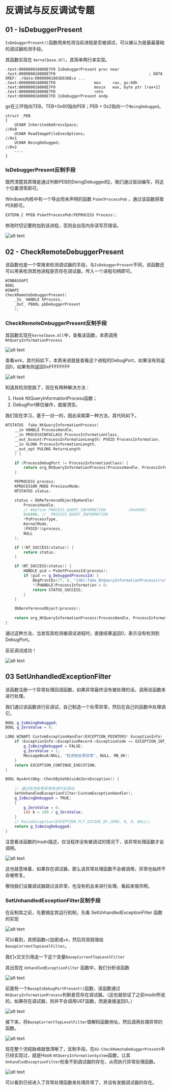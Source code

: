 # 反调试与反反调试专题

## 01 - IsDebuggerPresent

`IsDebuggerPresent()`函数用来检测当前进程是否被调试，可以被认为是最最基础的调试器检测手段。

其函数实现在 `kernelbase.dll`，其简单两行来实现。

```
.text:000000018000E7F0 IsDebuggerPresent proc near         
.text:000000018000E7F0                                         ; DATA XREF: .rdata:00000001801E636B↓o ...
.text:000000018000E7F0                 mov     rax, gs:60h
.text:000000018000E7F9                 movzx   eax, byte ptr [rax+2]
.text:000000018000E7FD                 retn
.text:000000018000E7FD IsDebuggerPresent endp
```

gs在三环指向TEB，TEB+0x60指向PEB；PEB + 0x2指向一个`BeingDebugged`。

```
struct _PEB
{
    UCHAR InheritedAddressSpace;                                            //0x0
    UCHAR ReadImageFileExecOptions;                                         //0x1
    UCHAR BeingDebugged;                                                    //0x2
    ····
}
```

### IsDebuggerPresent反制手段 

既然清楚其原理是通过判断PEB的DeingDebugged位，我们通过驱动编写，将这个位置清零即可。

Windows内核中有一个导出但未声明的函数 `PsGetProcessPeb` ，通过该函数获取PEB即可。

```c++
EXTERN_C PPEB PsGetProcessPeb(PEPROCESS Process);
```

修改时切记要附加到该进程，否则会出现内存读写页错误。

![alt text](8a8853edfe0a1b41aad26bad2e341723.png)

## 02 - CheckRemoteDebuggerPresent

该函数也是一个常用来检测调试器的手段，与`IsDebuggerPresent`不同，该函数还可以用来检测其他进程是否存在调试器，传入一个进程句柄即可。

```c++
WINBASEAPI
BOOL
WINAPI
CheckRemoteDebuggerPresent(
    _In_ HANDLE hProcess,
    _Out_ PBOOL pbDebuggerPresent
    );
```

### CheckRemoteDebuggerPresent反制手段

其函数实现在`kernelbase.dll`中，查看该函数，本质调用`NtQueryInformationProcess`

![alt text](9fe06d62db3822706d84decc1c3e77cc.png)

查看wrk，其代码如下，本质来说就是查看这个进程的DebugPort，如果没有则返回0，如果有则返回0xFFFFFFFF

![alt text](2002d2b70e0360d502bff319785b4ab3.png)

知道其检测思路了，现在有两种解决方法：
1. Hook NtQueryInformationProcess函数；
2. DebugPort移位操作，直接清空。

我们现在学习，基于一对一的，因此采取第一种方法，其代码如下。

```c++
NTSTATUS  fake_NtQueryInformationProcess(
    __in HANDLE ProcessHandle,
    __in PROCESSINFOCLASS ProcessInformationClass,
    __out_bcount(ProcessInformationLength) PVOID ProcessInformation,
    __in ULONG ProcessInformationLength,
    __out_opt PULONG ReturnLength
    ) {

    if (ProcessDebugPort != ProcessInformationClass) {
        return org_NtQueryInformationProcess(ProcessHandle, ProcessInformationClass, ProcessInformation, ProcessInformationLength, ReturnLength);
    }

    PEPROCESS process;
    KPROCESSOR_MODE PreviousMode;
    NTSTATUS status;

    status = ObReferenceObjectByHandle(
        ProcessHandle,
        // #define PROCESS_QUERY_INFORMATION          (0x0400)  
        0x0400, //  PROCESS_QUERY_INFORMATION
        *PsProcessType,
        KernelMode,
        (PVOID*)&process,
        NULL
    );

    if (!NT_SUCCESS(status)) {
        return status;
    }

    if (NT_SUCCESS(status)) {
        HANDLE pid = PsGetProcessId(process); 
        if (pid == g_DebuggedProcessId) {
            DbgPrintEx(77, 0, "[db]:fake_NtQueryInformationProcess\r\n");
            *(PHANDLE)ProcessInformation = 0;
            return STATUS_SUCCESS;
        }
    }

    ObDereferenceObject(process);
    
    return org_NtQueryInformationProcess(ProcessHandle, ProcessInformationClass, ProcessInformation, ProcessInformationLength, ReturnLength);
}
```

通过这种方法，当发现其检测被调试进程时，直接结果返回0，表示没有检测到DebugPort。

反反调试成功！

![alt text](c12952c333375a0af867617fdd208dca.png)

## 03 SetUnhandledExceptionFilter

该函数注册一个异常处理回调函数，如果异常最终没有被处理的话，调用该函数来进行处理。

我们通过该函数进行反调试，自己制造一个处零异常，然后在自己的函数中处理调它。



```c++
BOOL g_IsBeingDebugged;
BOOL g_ZeroValue = 0;

LONG WINAPI CustomExceptionHandler(EXCEPTION_POINTERS* ExceptionInfo) {
	if (ExceptionInfo->ExceptionRecord->ExceptionCode == EXCEPTION_INT_DIVIDE_BY_ZERO && g_ZeroValue == 0) {
		g_IsBeingDebugged = FALSE;
		g_ZeroValue = 1;
		MessageBoxA(NULL, "检测到处零异常", NULL, MB_OK);
	}
	return EXCEPTION_CONTINUE_EXECUTION;
}

BOOL NyxAntiDbg::CheckBySehDivideZeroException() {
	
	// 通过检测处零异常来进行反调试
	SetUnhandledExceptionFilter(CustomExceptionHandler);	
	g_IsBeingDebugged = TRUE;
	{
		g_ZeroValue = 0;
		int b = 100 / g_ZeroValue;
	}
	// RaiseException(EXCEPTION_FLT_DIVIDE_BY_ZERO, 0, 0, NULL);
	return g_IsBeingDebugged;
}
```

注意看该函数的msdn描述，仅当程序没有被调试的情况下，该异常处理函数才会调用。

![alt text](2fb4a9fc995becb564a413907f3fbad9.png)

这也就意味着，如果存在调试器，那么该异常处理函数不会被调用，异常也始终不会被修复。

哪怕我们设置调试器跳过该异常，也没有机会来进行处理，看起来很吊啊。

### SetUnhandledExceptionFilter反制手段

在反制其之前，先要搞定其运行机制，先看 SetUnhandledExceptionFilter 函数的实现

![alt text](c32444840a28820d6cbbdddef1001a05.png)

可以看到，其把函数`v1`加密成`v4`，然后将其赋值给`BasepCurrentTopLevelFilter`。

我们`x`交叉引用追一下这个变量`BasepCurrentTopLevelFilter`

其出现在 `UnhandledExceptionFilter` 函数中，我们分析该函数

![alt text](5adf40087071c401057214f73c8ab907.png)

前面有一个`BasepIsDebugPortPresent()`函数，该函数通过`NtQueryInformationProcess`判断是否存在调试器。（这也就验证了之前msdn所说的，如果存在调试器，则并不会调用UEF函数，而是直接返回0。）

![alt text](f472ac9a2f999019acb816316b49813d.png)

接下来，将`BasepCurrentTopLevelFilter`值解码函数地址，然后调用处理异常的函数。

![alt text](eb9d328a8e1af1d9d3b49cb053c539bb.png)

现在整个流程脉络就很清晰了，反制手段，在`02-CheckRemoteDebuggerPresent`中已经实现过，就是Hook `NtQueryInformationSystem`函数，让其`UnhandledExceptionFilter`检查不到调试器的存在，从而执行异常处理函数。

![alt text](c06b1c165cc670d761e3711f03742b48.png)

可以看到已经进入了异常处理函数来处理异常了，并没有发掘调试器的存在。